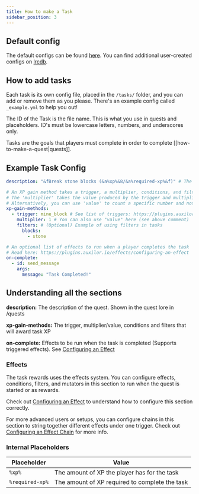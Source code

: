 ```yaml
---
title: How to make a Task
sidebar_position: 3
---
```


## Default config
The default configs can be found [here](https://github.com/Auxilor/EcoQuests/tree/master/eco-core/core-plugin/src/main/resources/tasks).
You can find additional user-created configs on [lrcdb](https://lrcdb.auxilor.io/).

## How to add tasks
Each task is its own config file, placed in the `/tasks/` folder, and you can add or remove them as you please. There's an example config called `_example.yml` to help you out!

The ID of the Task is the file name. This is what you use in quests and placeholders.
ID's must be lowercase letters, numbers, and underscores only.

Tasks are the goals that players must complete in order to complete [[how-to-make-a-quest|quests]].

## Example Task Config

```yaml
description: "&fBreak stone blocks (&a%xp%&8/&a%required-xp%&f)" # The description of the task.

# An XP gain method takes a trigger, a multiplier, conditions, and filters.
# The 'multiplier' takes the value produced by the trigger and multiplies it
# Alternatively, you can use 'value' to count a specific number and not a multiplier
xp-gain-methods:
  - trigger: mine_block # See list of triggers: https://plugins.auxilor.io/effects/all-triggers
    multiplier: 1 # You can also use "value" here (see above comment)
    filters: # (Optional) Example of using filters in tasks
      blocks:
        - stone

# An optional list of effects to run when a player completes the task
# Read here: https://plugins.auxilor.io/effects/configuring-an-effect
on-complete:
  - id: send_message
    args:
      message: "Task Completed!"
```

## Understanding all the sections

**description:** The description of the quest. Shown in the quest lore in /quests

**xp-gain-methods:** The trigger, multiplier/value, conditions and filters that will award task XP

**on-complete:** Effects to be run when the task is completed (Supports triggered effects). See [Configuring an Effect](https://plugins.auxilor.io/effects/configuring-an-effect)

### Effects

The task rewards uses the effects system. You can configure effects, conditions, filters, and mutators in this section to run when the quest is started or as rewards.

Check out [Configuring an Effect](https://plugins.auxilor.io/effects/configuring-an-effect) to understand how to configure this section correctly.

For more advanced users or setups, you can configure chains in this section to string together different effects under one trigger. Check out [Configuring an Effect Chain](https://plugins.auxilor.io/effects/configuring-a-chain) for more info.

### Internal Placeholders

| Placeholder     | Value                                          |
| --------------- | ---------------------------------------------- |
| `%xp%`          | The amount of XP the player has for the task   |
| `%required-xp%` | The amount of XP required to complete the task |
